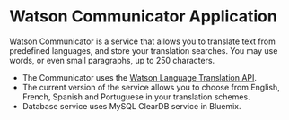 # Watson Communicator Application


  Watson Communicator is a service that allows you to translate text from predefined languages, and store your translation searches.  You may use words, or even small paragraphs, up to 250 characters.


*  The Communicator uses the [Watson Language Translation API](https://www.ibm.com/smarterplanet/us/en/ibmwatson/developercloud/language-translation/api/v2/#introduction).
*  The current version of the service allows you to choose from English, French, Spanish and Portuguese in your translation schemes.
*  Database service uses MySQL ClearDB service in Bluemix.
